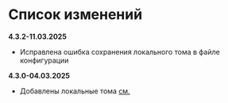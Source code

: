 # Список изменений

**4.3.2-11.03.2025**

- Исправлена ошибка сохранения локального тома в файле конфигурации

**4.3.0-04.03.2025**

- Добавлены локальные тома [см.](https://conhos.ru/docs/ConfigFile.md#volumes)
